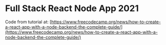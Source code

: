 # Full Stack React Node App 2021

Code from tutorial at: [https://www.freecodecamp.org/news/how-to-create-a-react-app-with-a-node-backend-the-complete-guide/](https://www.freecodecamp.org/news/how-to-create-a-react-app-with-a-node-backend-the-complete-guide/)